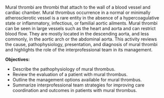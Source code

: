 Mural thrombi are thrombi that attach to the wall of a blood vessel and cardiac chamber. Mural thrombus occurrence in a normal or minimally atherosclerotic vessel is a rare entity in the absence of a hypercoagulative state or inflammatory, infectious, or familial aortic ailments. Mural thrombi can be seen in large vessels such as the heart and aorta and can restrict blood flow. They are mostly located in the descending aorta, and less commonly, in the aortic arch or the abdominal aorta. This activity reviews the cause, pathophysiology, presentation, and diagnosis of mural thrombi and highlights the role of the interprofessional team in its management.

**Objectives:**
- Describe the pathophysiology of mural thrombus.
- Review the evaluation of a patient with mural thrombus.
- Outline the management options available for mural thrombus.
- Summarize interprofessional team strategies for improving care coordination and outcomes in patients with mural thrombus.